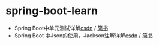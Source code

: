 # spring-boot-learn
- Spring Boot中单元测试详解[csdn](https://blog.csdn.net/NDKHBWH/article/details/97776134)  /  [简书](https://www.jianshu.com/p/7e2bb39d0401)
- Spring Boot 中Json的使用，Jackson注解详解[csdn](https://blog.csdn.net/NDKHBWH/article/details/98212326)  /  [简书](https://www.jianshu.com/p/3dd1cdaa33f2)